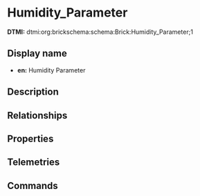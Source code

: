 # Humidity_Parameter
**DTMI:** dtmi:org:brickschema:schema:Brick:Humidity_Parameter;1
## Display name
- **en:** Humidity Parameter
## Description
## Relationships
## Properties
## Telemetries
## Commands
